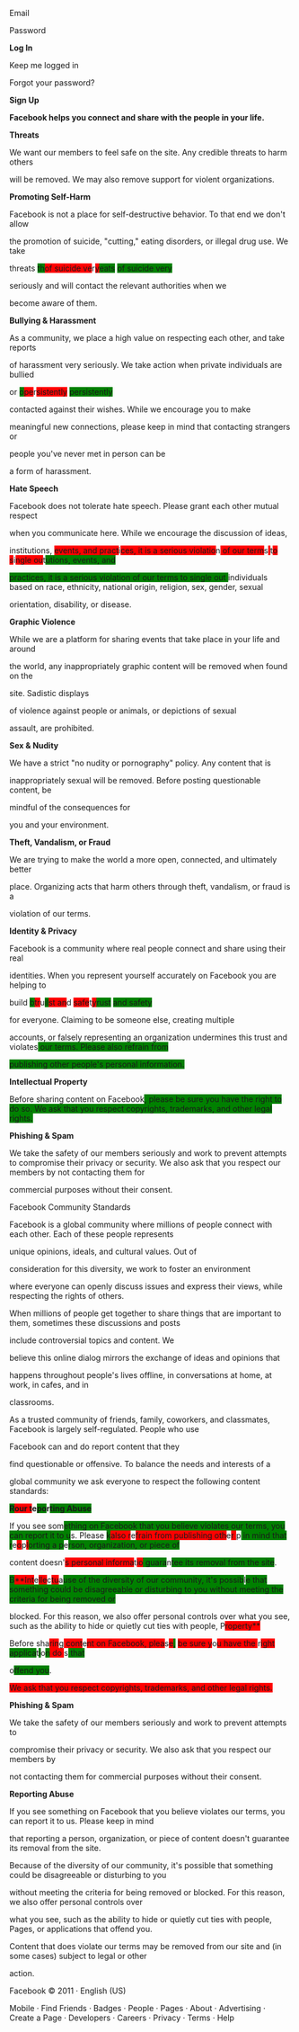 Email

Password

**Log In**

Keep me logged in

Forgot your password?

**Sign Up**

**Facebook helps you connect and share with the people in your life.**

**Threats**

We want our members to feel safe on the site. Any credible threats to harm others<span style="background-color: green;"> </span><span style="background-color: red;">

</span>will be removed. We may also remove support for violent organizations.

**Promoting Self-Harm**

Facebook is not a place for self-destructive behavior. To that end we don't allow<span style="background-color: green;"> </span><span style="background-color: red;">

</span>the promotion of suicide, "cutting," eating disorders, or illegal drug use. We take<span style="background-color: red;">

threats</span> <span style="background-color: green;">th</span><span style="background-color: red;">of suicide ve</span>r<span style="background-color: red;">y</span><span style="background-color: green;">eats</span> <span style="background-color: green;">of suicide very

</span>seriously and will contact the relevant authorities when we<span style="background-color: green;"> </span><span style="background-color: red;">

</span>become aware of them.

**Bullying & Harassment**

As a community, we place a high value on respecting each other, and take reports<span style="background-color: green;"> </span><span style="background-color: red;">

</span>of harassment very seriously. We take action when private individuals are bullied<span style="background-color: red;">

or</span> <span style="background-color: green;">o</span><span style="background-color: red;">pe</span>r<span style="background-color: red;">sistently</span> <span style="background-color: green;">persistently

</span>contacted against their wishes. While we encourage you to make<span style="background-color: green;"> </span><span style="background-color: red;">

</span>meaningful new connections, please keep in mind that contacting strangers or<span style="background-color: green;"> </span><span style="background-color: red;">

</span>people you've never met in person can be<span style="background-color: red;"> </span><span style="background-color: green;">

</span>a form of harassment.

**Hate Speech**

Facebook does not tolerate hate speech. Please grant each other mutual respect<span style="background-color: green;"> </span><span style="background-color: red;">

</span>when you communicate here. While we encourage the discussion of ideas,<span style="background-color: red;">

institutions,</span> <span style="background-color: red;">events, and pract</span>i<span style="background-color: red;">ces, it is a serious violatio</span>n<span style="background-color: red;"> of our term</span>s<span style="background-color: red;"> </span>t<span style="background-color: red;">o s</span>i<span style="background-color: red;">ngle ou</span>t<span style="background-color: green;">utions, events, and</span>

<span style="background-color: green;">practices, it is a serious violation of our terms to single out </span>individuals based on race, ethnicity, national origin, religion, sex, gender, sexual<span style="background-color: green;"> </span><span style="background-color: red;">

</span>orientation, disability, or disease.

**Graphic Violence**

While we are a platform for sharing events that take place in your life and around<span style="background-color: green;"> </span><span style="background-color: red;">

</span>the world, any inappropriately graphic content will be removed when found on the<span style="background-color: green;"> </span><span style="background-color: red;">

</span>site. Sadistic displays<span style="background-color: red;"> </span><span style="background-color: green;">

</span>of violence against people or animals, or depictions of sexual<span style="background-color: green;"> </span><span style="background-color: red;">

</span>assault, are prohibited.

**Sex & Nudity**

We have a strict "no nudity or pornography" policy. Any content that is<span style="background-color: green;"> </span><span style="background-color: red;">

</span>inappropriately sexual will be removed. Before posting questionable content, be<span style="background-color: green;"> </span><span style="background-color: red;">

</span>mindful of the consequences for<span style="background-color: red;"> </span><span style="background-color: green;">

</span>you and your environment.

**Theft, Vandalism, or Fraud**

We are trying to make the world a more open, connected, and ultimately better<span style="background-color: green;"> </span><span style="background-color: red;">

</span>place. Organizing acts that harm others through theft, vandalism, or fraud is a<span style="background-color: green;"> </span><span style="background-color: red;">

</span>violation of our terms.

**Identity & Privacy**

Facebook is a community where real people connect and share using their real<span style="background-color: green;"> </span><span style="background-color: red;">

</span>identities. When you represent yourself accurately on Facebook you are helping to<span style="background-color: red;">

build</span> <span style="background-color: green;">b</span><span style="background-color: red;">tr</span>u<span style="background-color: green;">il</span><span style="background-color: red;">st an</span>d <span style="background-color: red;">safe</span>t<span style="background-color: red;">y</span><span style="background-color: green;">rust</span> <span style="background-color: green;">and safety

</span>for everyone. Claiming to be someone else, creating multiple<span style="background-color: green;"> </span><span style="background-color: red;">

</span>accounts, or falsely representing an organization undermines this trust and violates<span style="background-color: green;"> our terms. Please also refrain from</span>

<span style="background-color: green;">publishing other people's personal information.

**Intellectual Property**

Before sharing content on </span>Facebook<span style="background-color: green;">, please be sure you have the right to do so. We ask that you respect copyrights, trademarks, and other legal rights.

**Phishing & Spam**

We take the safety of our members seriously and work to prevent attempts to compromise their privacy or security. We also ask that you respect our members by not contacting them for

commercial purposes without their consent.

Facebook</span> Community Standards

Facebook is a global community where millions of people connect with each other. Each of these people represents<span style="background-color: green;"> </span><span style="background-color: red;">

</span>unique opinions, ideals, and cultural values. Out of<span style="background-color: red;"> </span><span style="background-color: green;">

</span>consideration for this diversity, we work to foster an environment<span style="background-color: green;"> </span><span style="background-color: red;">

</span>where everyone can openly discuss issues and express their views, while respecting the rights of others.

When millions of people get together to share things that are important to them, sometimes these discussions and posts<span style="background-color: green;"> </span><span style="background-color: red;">

</span>include controversial topics and content. We<span style="background-color: red;"> </span><span style="background-color: green;">

</span>believe this online dialog mirrors the exchange of ideas and opinions that<span style="background-color: green;"> </span><span style="background-color: red;">

</span>happens throughout people's lives offline, in conversations at home, at work, in cafes, and in<span style="background-color: red;"> </span><span style="background-color: green;">

</span>classrooms.

As a trusted community of friends, family, coworkers, and classmates, Facebook is largely self-regulated. People who use<span style="background-color: green;"> </span><span style="background-color: red;">

</span>Facebook can and do report content that they<span style="background-color: red;"> </span><span style="background-color: green;">

</span>find questionable or offensive. To balance the needs and interests of a<span style="background-color: green;"> </span><span style="background-color: red;">

</span>global community we ask everyone to respect the following content standards:

<span style="background-color: green;">**R</span><span style="background-color: red;">our t</span>e<span style="background-color: green;">po</span>r<span style="background-color: green;">ting Abuse**

If you see so</span>m<span style="background-color: green;">ething on Facebook that you believe violates our terms, you can report it to u</span>s. Please <span style="background-color: green;">k</span><span style="background-color: red;">also r</span>e<span style="background-color: red;">frain from publishing oth</span>e<span style="background-color: red;">r </span>p<span style="background-color: green;"> in mind that r</span>e<span style="background-color: red;">o</span>p<span style="background-color: red;">l</span><span style="background-color: green;">orting a p</span>e<span style="background-color: green;">rson, organization, or piece of

content doesn</span>'<span style="background-color: red;">s personal informa</span>t<span style="background-color: red;">io</span><span style="background-color: green;"> guara</span>n<span style="background-color: green;">tee its removal from the site</span>.

<span style="background-color: green;">B</span><span style="background-color: red;">**Int</span>e<span style="background-color: red;">lle</span>c<span style="background-color: red;">tu</span>a<span style="background-color: green;">use of the diversity of our community, it's possib</span>l<span style="background-color: green;">e that something could be disagreeable or disturbing to you without meeting the criteria for being removed or

blocked. For this reason, we also offer personal controls over what you see, such as the ability to hide or quietly cut ties with people,</span> P<span style="background-color: red;">roperty**

Before sh</span>a<span style="background-color: red;">rin</span>g<span style="background-color: red;"> cont</span>e<span style="background-color: red;">nt on Facebook, plea</span>s<span style="background-color: red;">e</span><span style="background-color: green;">,</span> <span style="background-color: red;">be sure y</span>o<span style="background-color: red;">u have the </span>r<span style="background-color: red;">ight</span> <span style="background-color: green;">applica</span>t<span style="background-color: green;">i</span>o<span style="background-color: green;">n</span><span style="background-color: red;"> do </span>s<span style="background-color: green;"> that

</span>o<span style="background-color: green;">ffend you</span>.

<span style="background-color: red;">We ask that you respect copyrights, trademarks, and other legal rights.

**Phishing & Spam**

We take the safety of our members seriously and work to prevent attempts to

compromise their privacy or security. We also ask that you respect our members by

not contacting them for commercial purposes without their consent.

**Reporting Abuse**

If you see something on Facebook that you believe violates our terms, you can report it to us. Please keep in mind

that reporting a person, organization, or piece of content doesn't guarantee its removal from the site.

Because of the diversity of our community, it's possible that something could be disagreeable or disturbing to you

without meeting the criteria for being removed or blocked. For this reason, we also offer personal controls over

what you see, such as the ability to hide or quietly cut ties with people, Pages, or applications that offend you.

</span>Content that does violate our terms may be removed from our site and (in some cases) subject to legal or other<span style="background-color: green;"> </span><span style="background-color: red;">

</span>action.

Facebook © 2011 · English (US)

Mobile · Find Friends · Badges · People · Pages · About · Advertising · Create a Page · Developers · Careers · Privacy · Terms · Help
